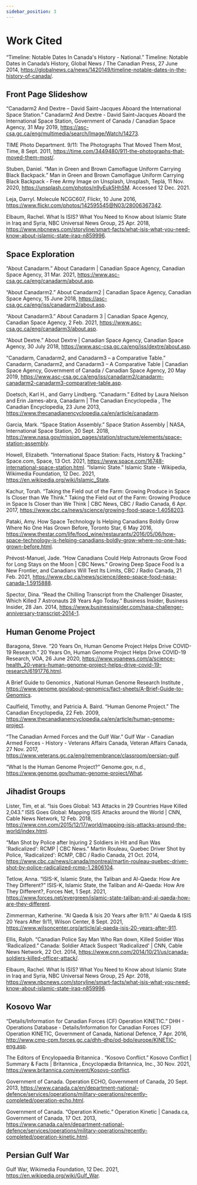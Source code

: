 ```yaml
---
sidebar_position: 3
---
```


# Work Cited

“Timeline: Notable Dates In Canada's History - National.” Timeline: Notable Dates in Canada’s History, Global News / The Canadian Press, 27 June 2014, https://globalnews.ca/news/1420149/timeline-notable-dates-in-the-history-of-canada/.

## Front Page Slideshow

“Canadarm2 And Dextre – David Saint-Jacques Aboard the International Space Station.” Canadarm2 And Dextre - David Saint-Jacques Aboard the International Space Station, Government of Canada / Canadian Space Agency, 31 May 2019, https://asc-csa.gc.ca/eng/multimedia/search/Image/Watch/14273. 

TIME Photo Department. 9/11: The Photographs That Moved Them Most, Time, 8 Sept. 2011, https://time.com/3449480/911-the-photographs-that-moved-them-most/. 

Stuben, Daniel. “Man in Green and Brown Camoflague Uniform Carrying Black Backpack.” Man in Green and Brown Camoflague Uniform Carrying Black Backpack - Free Army Image on Unsplash, Unsplash, Teplá, 11 Nov. 2020, https://unsplash.com/photos/n9yEuk5HhSM. Accessed 12 Dec. 2021. 

Leja, Darryl. Molecule NCGC607, Flickr, 10 June 2016, https://www.flickr.com/photos/142595545@N03/28006367342. 

Elbaum, Rachel. What Is ISIS? What You Need to Know about Islamic State in Iraq and Syria, NBC Universal News Group, 25 Apr. 2018, https://www.nbcnews.com/storyline/smart-facts/what-isis-what-you-need-know-about-islamic-state-iraq-n859996. 

## Space Exploration

“About Canadarm.” About Canadarm | Canadian Space Agency, Canadian Space Agency, 31 Mar. 2021, https://www.asc-csa.gc.ca/eng/canadarm/about.asp. 

“About Canadarm2.” About Canadarm2 | Canadian Space Agency, Canadian Space Agency, 15 June 2018, https://asc-csa.gc.ca/eng/iss/canadarm2/about.asp. 

“About Canadarm3.” About Canadarm 3 | Canadian Space Agency, Canadian Space Agency, 2 Feb. 2021, https://www.asc-csa.gc.ca/eng/canadarm3/about.asp. 

“About Dextre.” About Dextre | Canadian Space Agency, Canadian Space Agency, 30 July 2018, https://www.asc-csa.gc.ca/eng/iss/dextre/about.asp. 

“Canadarm, Canadarm2, and Canadarm3 – a Comparative Table.” Canadarm, Canadarm2, and Canadarm3 – A Comparative Table | Canadian Space Agency, Government of Canada / Canadian Space Agency, 20 May 2019, https://www.asc-csa.gc.ca/eng/iss/canadarm2/canadarm-canadarm2-canadarm3-comparative-table.asp. 

Doetsch, Karl H., and Garry Lindberg. “Canadarm.” Edited by Laura Nielson and Erin James-abra, Canadarm | The Canadian Encyclopedia , The Canadian Encyclopedia, 23 June 2013, https://www.thecanadianencyclopedia.ca/en/article/canadarm. 

Garcia, Mark. “Space Station Assembly.” Space Station Assembly | NASA, International Space Station, 20 Sept. 2018, https://www.nasa.gov/mission_pages/station/structure/elements/space-station-assembly. 

Howell, Elizabeth. “International Space Station: Facts, History & Tracking.” Space.com, Space, 13 Oct. 2021, https://www.space.com/16748-international-space-station.html. 
“Islamic State.” Islamic State - Wikipedia, Wikimedia Foundation, 12 Dec. 2021, https://en.wikipedia.org/wiki/Islamic_State. 

Kachur, Torah. “Taking the Field out of the Farm: Growing Produce in Space Is Closer than We Think.” Taking the Field out of the Farm: Growing Produce in Space Is Closer than We Think | CBC News, CBC / Radio Canada, 6 Apr. 2017, https://www.cbc.ca/news/science/growing-food-space-1.4058203. 

Pataki, Amy. How Space Technology Is Helping Canadians Boldly Grow Where No One Has Grown Before, Toronto Star, 6 May 2016, https://www.thestar.com/life/food_wine/restaurants/2016/05/06/how-space-technology-is-helping-canadians-boldly-grow-where-no-one-has-grown-before.html. 

Prévost-Manuel, Jade. “How Canadians Could Help Astronauts Grow Food for Long Stays on the Moon | CBC News.” Growing Deep Space Food Is a New Frontier, and Canadians Will Test Its Limits, CBC / Radio Canada, 21 Feb. 2021, https://www.cbc.ca/news/science/deep-space-food-nasa-canada-1.5915888. 

Spector, Dina. “Read the Chilling Transcript from the Challenger Disaster, Which Killed 7 Astronauts 28 Years Ago Today.” Business Insider, Business Insider, 28 Jan. 2014, https://www.businessinsider.com/nasa-challenger-anniversary-transcript-2014-1. 

## Human Genome Project

Baragona, Steve. “20 Years On, Human Genome Project Helps Drive COVID-19 Research.” 20 Years On, Human Genome Project Helps Drive COVID-19 Research, VOA, 26 June 2020, https://www.voanews.com/a/science-health_20-years-human-genome-project-helps-drive-covid-19-research/6191776.html. 

A Brief Guide to Genomics , National Human Genome Research Institute , https://www.genome.gov/about-genomics/fact-sheets/A-Brief-Guide-to-Genomics. 

Caulfield, Timothy, and Patricia A. Baird. “Human Genome Project.” The Canadian Encyclopedia, 22 Feb. 2009, https://www.thecanadianencyclopedia.ca/en/article/human-genome-project. 

“The Canadian Armed Forces and the Gulf War.” Gulf War - Canadian Armed Forces - History - Veterans Affairs Canada, Veteran Affairs Canada, 27 Nov. 2017, https://www.veterans.gc.ca/eng/remembrance/classroom/persian-gulf. 

“What Is the Human Genome Project?” Genome.gov, n.d., https://www.genome.gov/human-genome-project/What. 

## Jihadist Groups

Lister, Tim, et al. “Isis Goes Global: 143 Attacks in 29 Countries Have Killed 2,043.” ISIS Goes Global: Mapping ISIS Attacks around the World | CNN, Cable News Network, 12 Feb. 2018, https://www.cnn.com/2015/12/17/world/mapping-isis-attacks-around-the-world/index.html. 

“Man Shot by Police after Injuring 2 Soldiers in Hit and Run Was 'Radicalized': RCMP | CBC News.” Martin Rouleau, Quebec Driver Shot by Police, 'Radicalized': RCMP, CBC / Radio Canada, 21 Oct. 2014, https://www.cbc.ca/news/canada/montreal/martin-rouleau-quebec-driver-shot-by-police-radicalized-rcmp-1.2806104. 

Tetlow, Anna. “ISIS-K, Islamic State, the Taliban and Al-Qaeda: How Are They Different?” ISIS-K, Islamic State, the Taliban and Al-Qaeda: How Are They Different?, Forces Net, 1 Sept. 2021, https://www.forces.net/evergreen/islamic-state-taliban-and-al-qaeda-how-are-they-different. 

Zimmerman, Katherine. “Al Qaeda & Isis 20 Years after 9/11.” Al Qaeda & ISIS 20 Years After 9/11, Wilson Center, 8 Sept. 2021, https://www.wilsoncenter.org/article/al-qaeda-isis-20-years-after-911. 

Ellis, Ralph. “Canadian Police Say Man Who Ran down, Killed Soldier Was ‘Radicalized.” Canada: Soldier Attack Suspect 'Radicalized' | CNN, Cable News Network, 22 Oct. 2014, https://www.cnn.com/2014/10/21/us/canada-soldiers-killed-officer-attack/. 

Elbaum, Rachel. What Is ISIS? What You Need to Know about Islamic State in Iraq and Syria, NBC Universal News Group, 25 Apr. 2018, https://www.nbcnews.com/storyline/smart-facts/what-isis-what-you-need-know-about-islamic-state-iraq-n859996. 

## Kosovo War

“Details/Information for Canadian Forces (CF) Operation KINETIC.” DHH - Operations Database - Details/Information for Canadian Forces (CF) Operation KINETIC, Government of Canada, National Defence, 7 Apr. 2016, http://www.cmp-cpm.forces.gc.ca/dhh-dhp/od-bdo/europe/KINETIC-eng.asp. 

The Editors of Encylopaedia Britannica . “Kosovo Conflict.” Kosovo Conflict | Summary & Facts | Britannica , Encyclopædia Britannica, Inc., 30 Nov. 2021, https://www.britannica.com/event/Kosovo-conflict. 

Government of Canada. Operation ECHO, Government of Canada, 20 Sept. 2013, https://www.canada.ca/en/department-national-defence/services/operations/military-operations/recently-completed/operation-echo.html. 

Government of Canada. “Operation Kinetic.” Operation Kinetic | Canada.ca, Government of Canada, 17 Oct. 2013, https://www.canada.ca/en/department-national-defence/services/operations/military-operations/recently-completed/operation-kinetic.html. 

## Persian Gulf War

Gulf War, Wikimedia Foundation, 12 Dec. 2021, https://en.wikipedia.org/wiki/Gulf_War. 
